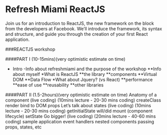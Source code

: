 # Refresh Miami ReactJS

Join us for an introduction to ReactJS, the new framework on the block from the developers at Facebook. We’ll introduce the framework, its syntax and structure, and guide you through the creation of your first React application.

###REACTJS workshop

####PART I (10-15mins)(very optimistic estimate on time)
- Intro 
  -Info about refreshmiami and the purpose of the workshop
**Info about myself
*What is ReactJS
**the library
**components
**Virtual DOM
**Data Flow
*What about Jquery? (vs React)
**performance
**ease of use
**reusability
**other libraries

####PART II (1.5-2hours)(very optimistic estimate on time)
Anatomy of a component (live coding) (10mins lecture - 20-30 mins coding)
createClass
render
bind to DOM
props
Let’s talk about states (live coding) (10mins lecture - 20-30 mins coding)
getInitialState
will/did mount (component lifecycle)
setState
Go bigger! (live coding) (20mins lecture - 40-60 mins coding)
sample application
event handlers
nested components
passing props, states, etc

